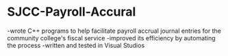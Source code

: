 # SJCC-Payroll-Accural

-wrote C++ programs to help facilitate payroll accrual journal entries for the community college's fiscal service 
-improved its efficiency by automating the process
-written and tested in Visual Studios
